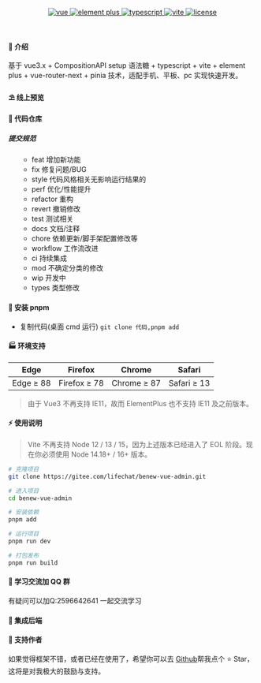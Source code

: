 <div align="center">
	<p align="center">
		<a href="https://v3.vuejs.org/" target="_blank">
			<img src="https://img.shields.io/badge/vue.js-vue3.x-green" alt="vue">
		</a>
		<a href="https://element-plus.gitee.io/#/zh-CN/component/changelog" target="_blank">
			<img src="https://img.shields.io/badge/element--plus-%3E1.0.0-blue" alt="element plus">
		</a>
		<a href="https://www.tslang.cn/" target="_blank">
	    <img src="https://img.shields.io/badge/typescript-%3E4.0.0-blue" alt="typescript">
	  </a>
		<a href="https://vitejs.dev/" target="_blank">
		  <img src="https://img.shields.io/badge/vite-%3E2.0.0-yellow" alt="vite">
		</a>
		<a href="https://gitee.com/lyt-top/vue-next-admin/blob/master/LICENSE" target="_blank">
		  <img src="https://img.shields.io/badge/license-MIT-success" alt="license">
		</a>
	</p>
	<p>&nbsp;</p>
</div>

#### 🌈 介绍

基于 vue3.x + CompositionAPI setup 语法糖 + typescript + vite + element plus + vue-router-next + pinia 技术，适配手机、平板、pc 实现快速开发。

#### ⛱️ 线上预览


#### 💒 代码仓库

##### 提交规范
<ul>
    <ul>
      <li>feat 增加新功能</li>
      <li>fix 修复问题/BUG</li>
      <li>style 代码风格相关无影响运行结果的</li>
      <li>perf 优化/性能提升</li>
      <li>refactor 重构</li>
      <li>revert 撤销修改</li>
      <li>test 测试相关</li>
      <li>docs 文档/注释</li>
      <li>chore 依赖更新/脚手架配置修改等</li>
      <li>workflow 工作流改进</li>
      <li>ci 持续集成</li>
      <li>mod 不确定分类的修改</li>
      <li>wip 开发中</li>
      <li>types 类型修改</li>
    </ul>
</ul>
<!-- - vue3.x 版本 <a href="https://gitee.com/lyt-top/vue-next-admin" target="_blank">https://gitee.com/lyt-top/vue-next-admin</a> -->

#### 🚧 安装 pnpm

- 复制代码(桌面 cmd 运行) `git clone 代码,pnpm add`

#### 🏭 环境支持

| Edge      | Firefox      | Chrome      | Safari      |
| --------- | ------------ | ----------- | ----------- |
| Edge ≥ 88 | Firefox ≥ 78 | Chrome ≥ 87 | Safari ≥ 13 |

> 由于 Vue3 不再支持 IE11，故而 ElementPlus 也不支持 IE11 及之前版本。

#### ⚡ 使用说明

> Vite 不再支持 Node 12 / 13 / 15，因为上述版本已经进入了 EOL 阶段。现在你必须使用 Node 14.18+ / 16+ 版本。

```bash
# 克隆项目
git clone https://gitee.com/lifechat/benew-vue-admin.git

# 进入项目
cd benew-vue-admin

# 安装依赖
pnpm add

# 运行项目
pnpm run dev

# 打包发布
pnpm run build
```

#### 💯 学习交流加 QQ 群
有疑问可以加Q:2596642641
一起交流学习
#### 💒 集成后端

#### 💌 支持作者

如果觉得框架不错，或者已经在使用了，希望你可以去 <a target="_blank" href="https://github.com/lifechat/benew-vue-admin">Github</a>帮我点个 ⭐ Star，这将是对我极大的鼓励与支持。
